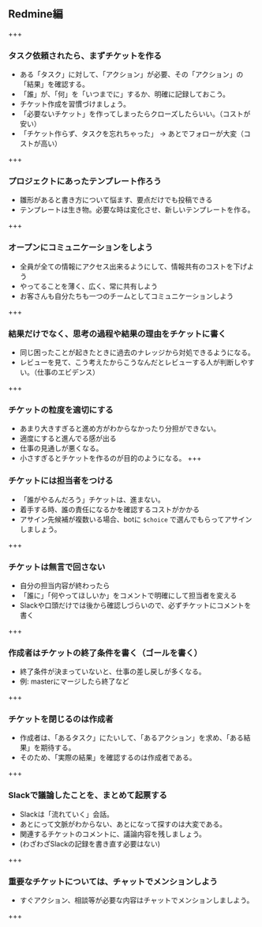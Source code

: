 ## Redmine編

+++

### タスク依頼されたら、まずチケットを作る

* ある「タスク」に対して、「アクション」が必要、その「アクション」の「結果」を確認する。
* 「誰」が、「何」を「いつまでに」するか、明確に記録しておこう。
* チケット作成を習慣づけましょう。
* 「必要ないチケット」を作ってしまったらクローズしたらいい。（コストが安い）
* 「チケット作らず、タスクを忘れちゃった」 -> あとでフォローが大変（コストが高い） 

+++ 

### プロジェクトにあったテンプレート作ろう

* 雛形があると書き方について悩ます、要点だけでも投稿できる
* テンプレートは生き物。必要な時は変化させ、新しいテンプレートを作る。

+++ 

### オープンにコミュニケーションをしよう
* 全員が全ての情報にアクセス出来るようにして、情報共有のコストを下げよう
* やってることを薄く、広く、常に共有しよう
* お客さんも自分たちも一つのチームとしてコミュニケーションしよう

+++ 

### 結果だけでなく、思考の過程や結果の理由をチケットに書く
* 同じ困ったことが起きたときに過去のナレッジから対処できるようになる。
* レビューを見て、こう考えたからこうなんだとレビューする人が判断しやすい。（仕事のエビデンス）

+++ 
### チケットの粒度を適切にする
* あまり大きすぎると進め方がわからなかったり分担ができない。
* 適度にすると進んでる感が出る
* 仕事の見通しが悪くなる。
* 小さすぎるとチケットを作るのが目的のようになる。
+++ 

### チケットには担当者をつける

* 「誰がやるんだろう」チケットは、進まない。
*  着手する時、誰の責任になるかを確認するコストがかかる
* アサイン先候補が複数いる場合、botに `$choice`
  で選んでもらってアサインしましょう。

+++

### チケットは無言で回さない

* 自分の担当内容が終わったら
* 「誰に」「何やってほしいか」をコメントで明確にして担当者を変える
* Slackや口頭だけでは後から確認しづらいので、必ずチケットにコメントを書く

+++

### 作成者はチケットの終了条件を書く（ゴールを書く）
* 終了条件が決まっていないと、仕事の差し戻しが多くなる。
* 例: masterにマージしたら終了など

+++ 

### チケットを閉じるのは作成者

* 作成者は、「あるタスク」にたいして、「あるアクション」を求め、「ある結果」を期待する。
* そのため、「実際の結果」を確認するのは作成者である。

+++

### Slackで議論したことを、まとめて起票する

* Slackは「流れていく」会話。
* あとにって文脈がわからない、あとになって探すのは大変である。
* 関連するチケットのコメントに、議論内容を残しましょう。
* (わざわざSlackの記録を書き直す必要はない)

+++ 

### 重要なチケットについては、チャットでメンションしよう

* すぐアクション、相談等が必要な内容はチャットでメンションしましよう。

+++ 

